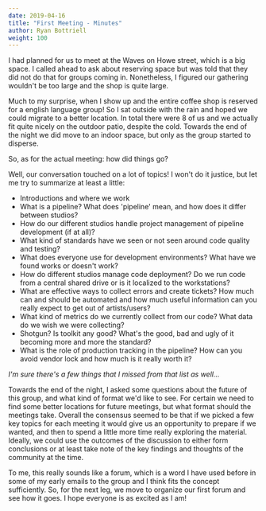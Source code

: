 ```yaml
---
date: 2019-04-16
title: "First Meeting - Minutes"
author: Ryan Bottriell
weight: 100
---
```


I had planned for us to meet at the Waves on Howe street, which is a big space. I called ahead to ask about reserving space but was told that they did not do that for groups coming in. Nonetheless, I figured our gathering wouldn't be too large and the shop is quite large.

Much to my surprise, when I show up and the entire coffee shop is reserved for a english language group! So I sat outside with the rain and hoped we could migrate to a better location. In total there were 8 of us and we actually fit quite nicely on the outdoor patio, despite the cold. Towards the end of the night we did move to an indoor space, but only as the group started to disperse.

So, as for the actual meeting: how did things go?

Well, our conversation touched on a lot of topics! I won't do it justice, but let me try to summarize at least a little:

- Introductions and where we work
- What is a pipeline? What does 'pipeline' mean, and how does it differ between studios?
- How do our different studios handle project management of pipeline development (if at all)?
- What kind of standards have we seen or not seen around code quality and testing?
- What does everyone use for development environments? What have we found works or doesn't work?
- How do different studios manage code deployment? Do we run code from a central shared drive or is it localized to the workstations?
- What are effective ways to collect errors and create tickets? How much can and should be automated and how much useful information can you really expect to get out of artists/users?
- What kind of metrics do we currently collect from our code? What data do we wish we were collecting?
- Shotgun? Is toolkit any good? What's the good, bad and ugly of it becoming more and more the standard?
- What is the role of production tracking in the pipeline? How can you avoid vendor lock and how much is it really worth it?

*I'm sure there's a few things that I missed from that list as well...*

Towards the end of the night, I asked some questions about the future of this group, and what kind of format we'd like to see. For certain we need to find some better locations for future meetings, but what format should the meetings take. Overall the consensus seemed to be that if we picked a few key topics for each meeting it would give us an opportunity to prepare if we wanted, and then to spend a little more time really exploring the material. Ideally, we could use the outcomes of the discussion to either form conclusions or at least take note of the key findings and thoughts of the community at the time.

To me, this really sounds like a forum, which is a word I have used before in some of my early emails to the group and I think fits the concept sufficiently. So, for the next leg, we move to organize our first forum and see how it goes. I hope everyone is as excited as I am!
